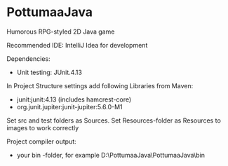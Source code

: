 PottumaaJava
============

Humorous RPG-styled 2D Java game

Recommended IDE: IntelliJ Idea for development

Dependencies: 
- Unit testing: JUnit.4.13

In Project Structure settings
add following Libraries from Maven:
- junit:junit:4.13 (includes hamcrest-core)
- org.junit.jupiter:junit-jupiter:5.6.0-M1

Set src and test folders as Sources.
Set Resources-folder as Resources to images to work correctly

Project compiler output:
- your bin -folder, for example D:\PottumaaJava\PottumaaJava\bin